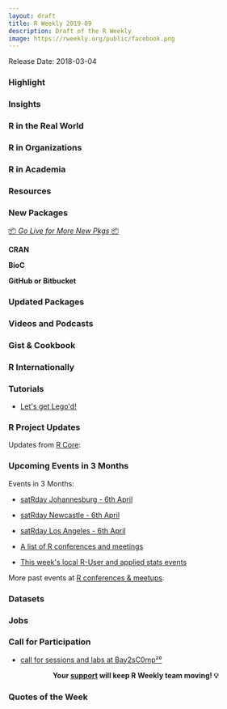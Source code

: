 ```yaml
---
layout: draft
title: R Weekly 2019-09
description: Draft of the R Weekly
image: https://rweekly.org/public/facebook.png
---
```


Release Date: 2018-03-04

###  Highlight



### Insights



### R in the Real World





###  R in Organizations



###  R in Academia



###  Resources



###  New Packages

<p class="added-hostname"><a href="https://rweekly.org/live" target="_blank" class="externalLink">📦 <i>Go Live for More New Pkgs</i> 📦</a></p>

**CRAN**



**BioC**



**GitHub or Bitbucket**





### Updated Packages




###  Videos and Podcasts




### Gist & Cookbook




### R Internationally



###  Tutorials


+ [Let's get Lego'd!](https://www.littlemissdata.com/blog/rlego)


<!--<div class="post-more-begi
n"></div><div class="post-more-end"></div>-->

###  R Project Updates

Updates from [R Core](http://developer.r-project.org/blosxom.cgi/R-devel/NEWS):


###  Upcoming Events in 3 Months

Events in 3 Months:

+ [satRday Johannesburg - 6th April](https://joburg2019.satrdays.org/)

+ [satRday Newcastle - 6th April](https://newcastle2019.satrdays.org/)

+ [satRday Los Angeles - 6th April](https://losangeles2019.satrdays.org/)

+ [A list of R conferences and meetings](https://jumpingrivers.github.io/meetingsR/events.html)

+ [This week's local R-User and applied stats events](https://community.rstudio.com/c/irl)

More past events at [R conferences & meetups](https://conf.rweekly.org).


### Datasets




### Jobs




###  Call for Participation

+ [call for sessions and labs at Bay2sC0mp²⁰](https://xianblog.wordpress.com/2019/02/22/call-for-sessions-and-labs-at-bay2sc0mp/)


<p class="hide-support added-hostname support-rweekly" style="text-align: center;font-weight: bold;">Your <a class="non-visited externalLink" href="https://www.patreon.com/rweekly" onclick="pas(this)">support</a> will keep R Weekly team moving! 💡</p>

###  Quotes of the Week

